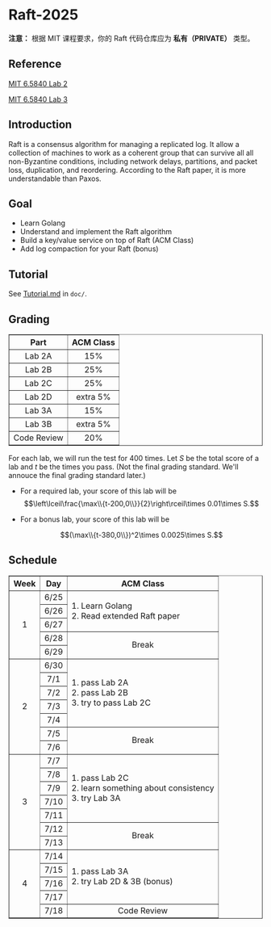 # Raft-2025

**注意：** 根据 MIT 课程要求，你的 Raft 代码仓库应为 **私有（PRIVATE）** 类型。

## Reference

[MIT 6.5840 Lab 2](https://pdos.csail.mit.edu/6.824/labs/lab-raft1.html)

[MIT 6.5840 Lab 3](https://pdos.csail.mit.edu/6.824/labs/lab-kvraft1.html)

## Introduction

Raft is a consensus algorithm for managing a replicated log. It allow a collection of machines to work as a coherent group that can survive all all non-Byzantine conditions, including network delays, partitions, and packet loss, duplication, and reordering. According to the Raft paper, it is more understandable than Paxos.

## Goal

- Learn Golang
- Understand and implement the Raft algorithm
- Build a key/value service on top of Raft (ACM Class)
- Add log compaction for your Raft (bonus)

## Tutorial

See [Tutorial.md](doc/Tutorial.md) in `doc/`.

## Grading

<table border="1" cellpadding="1" cellspacing="1">
	<thead>
		<tr>
			<th scope="col" style="text-align:center">Part</th>
			<th scope="col" style="text-align:center">ACM Class</th>
		</tr>
	</thead>
	<tbody>
		<tr>
			<td style="text-align:center">Lab 2A</td>
			<td style="text-align:center">15%</td>
		</tr>
		<tr>
			<td style="text-align:center">Lab 2B</td>
			<td style="text-align:center">25%</td>
		</tr>
		<tr>
			<td style="text-align:center">Lab 2C</td>
			<td style="text-align:center">25%</td>
		</tr>
		<tr>
			<td style="text-align:center">Lab 2D</td>
			<td style="text-align:center">extra 5%</td>
		</tr>
		<tr>
			<td style="text-align:center">Lab 3A</td>
            <td style="text-align:center">15%</td>
		</tr>
		<tr>
			<td style="text-align:center">Lab 3B</td>
			<td style="text-align:center">extra 5%</td>
		</tr>
		<tr>
			<td style="text-align:center">Code Review</td>
			<td colspan="1" rowspan="1" style="text-align:center">20%</td>
		</tr>
	</tbody>
</table>



For each lab, we will run the test for  $400$ times. Let $S$ be the total score of a lab and $t$ be the times you pass. (Not the final grading standard. We'll annouce the final grading standard later.)

- For a required lab,  your score of this lab will be 
  $$\left\lceil\frac{\max\\{t-200,0\\}}{2}\right\rceil\times 0.01\times S.$$

- For a bonus lab, your score of this lab will be

  $$(\max\\{t-380,0\\})^2\times 0.0025\times S.$$

## Schedule

<table border="1" cellpadding="1" cellspacing="1">
	<thead>
		<tr>
			<th scope="col" style="text-align:center">Week</th>
			<th scope="col" style="text-align:center">Day</th>
			<th scope="col" style="text-align:center">ACM Class</th>
		</tr>
	</thead>
	<tbody>
		<tr>
			<td colspan="1" rowspan="5" style="text-align:center">1</td>
			<td style="text-align:center">6/25</td>
			<td colspan="1" rowspan="3">
			<div>1. Learn Golang</div>
			<div>2. Read extended Raft paper</div>
			</td>
		</tr>
		<tr>
			<td style="text-align:center">6/26</td>
		</tr>
		<tr>
			<td style="text-align:center">6/27</td>
		</tr>
		<tr>
			<td style="text-align:center">6/28</td>
			<td colspan="1" rowspan="2" style="text-align:center">Break</td>
		</tr>
		<tr>
			<td style="text-align:center">6/29</td>
		</tr>
		<tr>
			<td colspan="1" rowspan="7" style="text-align:center">2</td>
			<td style="text-align:center">6/30</td>
			<td colspan="1" rowspan="5">1. pass Lab 2A<br />
			2. pass Lab 2B<br />
            3. try to pass Lab 2C</td>
		</tr>
		<tr>
			<td style="text-align:center">7/1</td>
		</tr>
		<tr>
			<td style="text-align:center">7/2</td>
		</tr>
		<tr>
			<td style="text-align:center">7/3</td>
		</tr>
		<tr>
			<td style="text-align:center">7/4</td>
		</tr>
		<tr>
			<td style="text-align:center">7/5</td>
			<td colspan="1" rowspan="2" style="text-align:center">Break</td>
		</tr>
		<tr>
			<td style="text-align:center">7/6</td>
		</tr>
		<tr>
			<td colspan="1" rowspan="7" style="text-align:center">3</td>
			<td style="text-align:center">7/7</td>
			<td colspan="1" rowspan="5">1. pass Lab 2C<br />
			2. learn something about consistency<br />
			3. try Lab 3A</td>
		</tr>
		<tr>
			<td style="text-align:center">7/8</td>
		</tr>
		<tr>
			<td style="text-align:center">7/9</td>
		</tr>
		<tr>
			<td style="text-align:center">7/10</td>
		</tr>
		<tr>
			<td style="text-align:center">7/11</td>
		</tr>
		<tr>
			<td style="text-align:center">7/12</td>
			<td colspan="1" rowspan="2" style="text-align:center">Break</td>
		</tr>
		<tr>
			<td style="text-align:center">7/13</td>
		</tr>
		<tr>
			<td colspan="1" rowspan="5" style="text-align:center">4</td>
			<td style="text-align:center">7/14</td>
			<td colspan="1" rowspan="4">1. pass Lab 3A<br />
			2. try Lab 2D &amp; 3B (bonus)</td>
		</tr>
		<tr>
			<td style="text-align:center">7/15</td>
		</tr>
		<tr>
			<td style="text-align:center">7/16</td>
		</tr>
		<tr>
			<td style="text-align:center">7/17</td>
		</tr>
		<tr>
			<td style="text-align:center">7/18</td>
			<td style="text-align:center">Code Review</td>
		</tr>
	</tbody>
</table>
